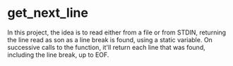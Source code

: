 # get_next_line

In this project, the idea is to read either from a file or from STDIN, returning the line read as son as a line break is found, using a static variable. On successive calls to the function, it'll return each line that was found, including the line break, up to EOF.
